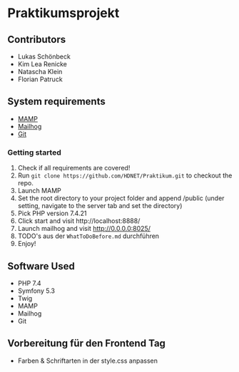 # Praktikumsprojekt

## Contributors
- Lukas Schönbeck
- Kim Lea Renicke
- Natascha Klein
- Florian Patruck

## System requirements
- [MAMP](https://www.mamp.info/)
- [Mailhog](https://github.com/mailhog/MailHog)
- [Git](https://git-scm.com/)

### Getting started
1. Check if all requirements are covered!
2. Run `git clone https://github.com/HDNET/Praktikum.git` to checkout the repo.
3. Launch MAMP
4. Set the root directory to your project folder and append /public (under setting, navigate to the server tab and set the directory)
5. Pick PHP version 7.4.21
6. Click start and visit http://localhost:8888/
7. Launch mailhog and visit http://0.0.0.0:8025/
8. TODO's aus der `WhatToDoBefore.md` durchführen
9. Enjoy!

## Software Used
- PHP 7.4
- Symfony 5.3
- Twig
- MAMP
- Mailhog
- Git

## Vorbereitung für den Frontend Tag
- Farben & Schriftarten in der style.css anpassen